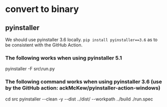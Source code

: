# convert to binary

## pyinstaller

We should use pyinstaller 3.6 locally. `pip install pyinstaller==3.6` as to be consistent with the GitHub Action.

### The following works when using pyinstaller 5.1
pyinstaller -F  src\run.py

### The following command works when using pyinstaller 3.6 (use by the GitHub action: ackMcKew/pyinstaller-action-windows) 
cd src
pyinstaller --clean -y --dist ../dist/ --workpath ../build ./run.spec